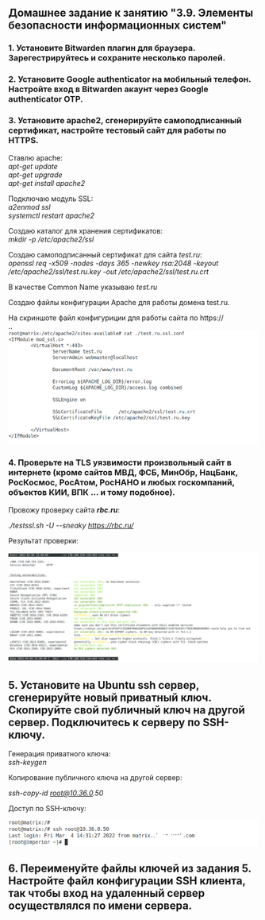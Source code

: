 ## Домашнее задание к занятию "3.9. Элементы безопасности информационных систем"

### 1. Установите Bitwarden плагин для браузера. Зарегестрируйтесь и сохраните несколько паролей.

### 2. Установите Google authenticator на мобильный телефон. Настройте вход в Bitwarden акаунт через Google authenticator OTP.

### 3. Установите apache2, сгенерируйте самоподписанный сертификат, настройте тестовый сайт для работы по HTTPS.

Ставлю apache:  
*_apt-get update_*  
*_apt-get upgrade_*  
*_apt-get install apache2_*  

Подключаю модуль SSL:  
*_a2enmod ssl_*  
*_systemctl restart apache2_*

Создаю каталог для хранения сертификатов:  
*_mkdir -p /etc/apache2/ssl_*  

Создаю самоподписанный сертификат для сайта _test.ru_:  
*_openssl req -x509 -nodes -days 365 -newkey rsa:2048 -keyout /etc/apache2/ssl/test.ru.key -out /etc/apache2/ssl/test.ru.crt_*  

В качестве Common Name указываю _test.ru_  

Создаю файлы конфигурации Apache для работы домена test.ru.  

На скриншоте файл конфигуриции для работы сайта по https://  
..
![test_ru_ssl](test_ru_ssl.png)  

### 4. Проверьте на TLS уязвимости произвольный сайт в интернете (кроме сайтов МВД, ФСБ, МинОбр, НацБанк, РосКосмос, РосАтом, РосНАНО и любых госкомпаний, объектов КИИ, ВПК ... и тому подобное).  

Провожу проверку сайта **_rbc.ru_**:  

*_./testssl.sh -U --sneaky https://rbc.ru/_*  

Результат проверки:  

![tls_check](tls_check.png)  



## 5. Установите на Ubuntu ssh сервер, сгенерируйте новый приватный ключ. Скопируйте свой публичный ключ на другой сервер. Подключитесь к серверу по SSH-ключу.  

Генерация приватного ключа:  
*_ssh-keygen_*  


Копирование публичного ключа на другой сервер:  

*_ssh-copy-id root@10.36.0.50_*  

Доступ по SSH-ключу:  

![ssh_connect_1.png](ssh_connect_1.png)  

## 6. Переименуйте файлы ключей из задания 5. Настройте файл конфигурации SSH клиента, так чтобы вход на удаленный сервер осуществлялся по имени сервера.  

